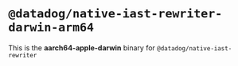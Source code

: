 # `@datadog/native-iast-rewriter-darwin-arm64`

This is the **aarch64-apple-darwin** binary for `@datadog/native-iast-rewriter`
